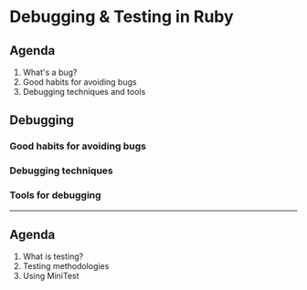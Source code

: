 # Debugging & Testing in Ruby

## Agenda
1. What's a bug?
2. Good habits for avoiding bugs
3. Debugging techniques and tools

## Debugging

### Good habits for avoiding bugs



### Debugging techniques




### Tools for debugging


---

## Agenda
1. What is testing?
2. Testing methodologies
3. Using MiniTest
